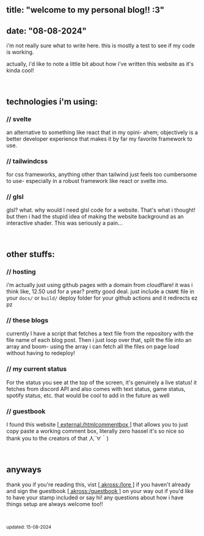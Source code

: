## title: "welcome to my personal blog!! :3"
## date: "08-08-2024"

i'm not really sure what to write here. this is mostly a test to see if my code is working.

actually, i'd like to note a little bit about how i've written this website as it's kinda cool!

<br>

## technologies i'm using:
### // svelte
an alternative to something like react that in my opini- ahem; objectively is a better developer experience that makes it by far my favorite framework to use.

### // tailwindcss
for css frameworks, anything other than tailwind just feels too cumbersome to use- especially in a robust framework like react or svelte imo.

### // glsl
glsl? what. why would I need glsl code for a website. That's what i thought! but then i had the stupid idea of making the website background as an interactive shader. This was seriously a pain...

<br>

## other stuffs:
### // hosting
i'm actually just using github pages with a domain from cloudflare! it was i think like, 12.50 usd for a year? pretty good deal. just include a `CNAME` file in your `docs/` or `build/` deploy folder for your github actions and it redirects ez pz

### // these blogs
currently I have a script that fetches a text file from the repository with the file name of each blog post. Then i just loop over that, split the file into an array and boom- using the array i can fetch all the files on page load without having to redeploy!

### // my current status
For the status you see at the top of the screen, it's genuinely a live status! it fetches from discord API and also comes with text status, game status, spotify status, etc. that would be cool to add in the future as well

### // guestbook
I found this website [\[ external:/htmlcommentbox \]](https://www.htmlcommentbox.com/) that allows you to just copy paste a working comment box, literally zero hassel it's so nice so thank you to the creators of that 人´∀｀)

<br>

## anyways
thank you if you're reading this, vist [\[ akross:/lore \]](https://akrossu.github.io/lore/) if you haven't already and sign the guestbook [\[ akross:/guestbook \]](https://akrossu.github.io/guestbook/) on your way out if you'd like to have your stamp included or say hi! any questions about how i have things setup are always welcome too!!

<br>

<sup>updated: 15-08-2024</sup>